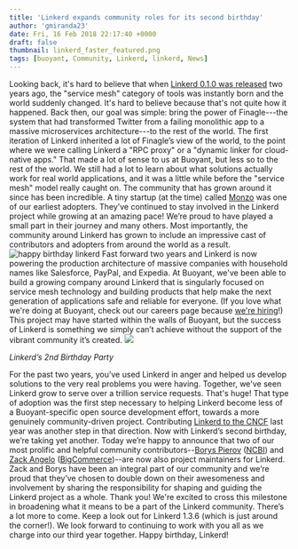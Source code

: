```yaml
---
title: 'Linkerd expands community roles for its second birthday'
author: 'gmiranda23'
date: Fri, 16 Feb 2018 22:17:40 +0000
draft: false
thumbnail: linkerd_faster_featured.png
tags: [buoyant, Community, Linkerd, linkerd, News]
---
```


Looking back, it's hard to believe that when [Linkerd 0.1.0 was released](https://buoyant.io/2016/02/18/linkerd-twitter-style-operability-for-microservices/) two years ago, the "service mesh" category of tools was instantly born and the world suddenly changed. It's hard to believe because that's not quite how it happened. Back then, our goal was simple: bring the power of Finagle---the system that had transformed Twitter from a failing monolithic app to a massive microservices architecture---to the rest of the world. The first iteration of Linkerd inherited a lot of Finagle’s view of the world, to the point where we were calling Linkerd a "RPC proxy" or a "dynamic linker for cloud-native apps." That made a lot of sense to us at Buoyant, but less so to the rest of the world. We still had a lot to learn about what solutions actually work for real world applications, and it was a little while before the "service mesh" model really caught on. The community that has grown around it since has been incredible. A tiny startup (at the time) called [Monzo](https://monzo.com/) was one of our earliest adopters. They’ve continued to stay involved in the Linkerd project while growing at an amazing pace! We’re proud to have played a small part in their journey and many others. Most importantly, the community around Linkerd has grown to include an impressive cast of contributors and adopters from around the world as a result. ![happy birthday linkerd](http://blog-linkerd.buoyant.io/wp-content/uploads/sites/3/2018/05/happy-birthday-linkerd-300x161.jpg) Fast forward two years and Linkerd is now powering the production architecture of massive companies with household names like Salesforce, PayPal, and Expedia. At Buoyant, we've been able to build a growing company around Linkerd that is singularly focused on service mesh technology and building products that help make the next generation of applications safe and reliable for everyone. (If you love what we're doing at Buoyant, check out our careers page because [we're hiring](https://buoyant.io/careers/)!) This project may have started within the walls of Buoyant, but the success of Linkerd is something we simply can’t achieve without the support of the vibrant community it’s created. ![](http://blog-linkerd.buoyant.io/wp-content/uploads/sites/3/2018/05/collage-birthday-300x225.jpg)

_Linkerd’s 2nd Birthday Party_

For the past two years, you’ve used Linkerd in anger and helped us develop solutions to the very real problems you were having. Together, we've seen Linkerd grow to serve over a trillion service requests. That's huge! That type of adoption was the first step necessary to helping Linkerd become less of a Buoyant-specific open source development effort, towards a more genuinely community-driven project. Contributing [Linkerd to the CNCF](https://buoyant.io/2017/01/23/linkerd-joins-the-cloud-native-computing-foundation/) last year was another step in that direction. Now with Linkerd’s second birthday, we’re taking yet another. Today we’re happy to announce that two of our most prolific and helpful community contributors--[Borys Pierov](https://github.com/Ashald) ([NCBI](https://www.ncbi.nlm.nih.gov/)) and [Zack Angelo](https://github.com/zackangelo) ([BigCommerce](https://www.bigcommerce.com))--are now also project maintainers for Linkerd. Zack and Borys have been an integral part of our community and we’re proud that they’ve chosen to double down on their awesomeness and involvement by sharing the responsibility for shaping and guiding the Linkerd project as a whole. Thank you! We're excited to cross this milestone in broadening what it means to be a part of the Linkerd community. There’s a lot more to come. Keep a look out for Linkerd 1.3.6 (which is just around the corner!). We look forward to continuing to work with you all as we charge into our third year together. Happy birthday, Linkerd!
